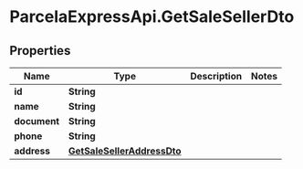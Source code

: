 # ParcelaExpressApi.GetSaleSellerDto

## Properties
Name | Type | Description | Notes
------------ | ------------- | ------------- | -------------
**id** | **String** |  | 
**name** | **String** |  | 
**document** | **String** |  | 
**phone** | **String** |  | 
**address** | [**GetSaleSellerAddressDto**](GetSaleSellerAddressDto.md) |  | 
